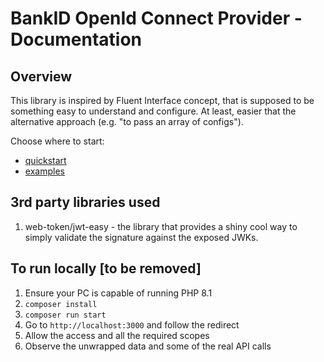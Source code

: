 # BankID OpenId Connect Provider - Documentation

## Overview

This library is inspired by Fluent Interface concept, that is supposed to be something easy to understand and configure. At least, easier that the alternative approach (e.g. "to pass an array of configs").

Choose where to start:
* [quickstart](./QUICKSTART.md)
* [examples](./examples/README.md)

## 3rd party libraries used

1. web-token/jwt-easy - the library that provides a shiny cool way to simply validate the signature against the exposed JWKs.

## To run locally [to be removed]

1. Ensure your PC is capable of running PHP 8.1
2. `composer install`
3. `composer run start`
4. Go to `http://localhost:3000` and follow the redirect
5. Allow the access and all the required scopes
6. Observe the unwrapped data and some of the real API calls
